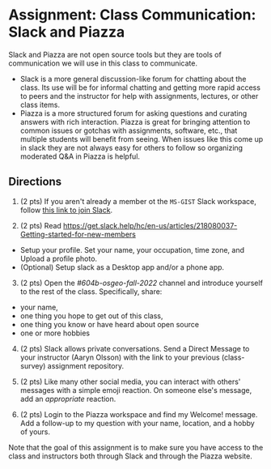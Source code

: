 # Assignment: Class Communication: Slack and Piazza

Slack and Piazza are not open source tools but they are tools of communication we will use in this class to communicate. 
- Slack is a more general discussion-like forum for chatting about the class. Its use will be for informal chatting and getting more rapid access to peers and the instructor for help with assignments, lectures, or other class items.
- Piazza is a more structured forum for asking questions and curating answers with rich interaction. Piazza is great for bringing attention to common issues or gotchas with assignments, software, etc., that multiple students will benefit from seeing. When issues like this come up in slack they are not always easy for others to follow so organizing moderated Q&A in Piazza is helpful. 

## Directions
1. (2 pts) If you aren't already a member ot the `MS-GIST` Slack workspace, follow [this link to join Slack](https://join.slack.com/t/uagist/shared_invite/enQtNTI1MjMzNzAxOTA3LTM2ZmRmOTY0ZTk1YTRkOWEyYWNlN2Q2OTkxZDkzMzViODYyYTdiNWRmZTFiYzA5MTk0MWNiOWI5ZWE5ZTYwOTk).

2. (2 pts) Read https://get.slack.help/hc/en-us/articles/218080037-Getting-started-for-new-members 
- Setup your profile. Set your name, your occupation, time zone, and Upload a profile photo.
- (Optional) Setup slack as a Desktop app and/or a phone app.

3. (2 pts) Open the *#604b-osgeo-fall-2022* channel and introduce yourself to the rest of the class. Specifically, share:
- your name, 
- one thing you hope to get out of this class, 
- one thing you know or have heard about open source
- one or more hobbies

4. (2 pts) Slack allows private conversations. Send a Direct Message to your instructor (Aaryn Olsson) with the link to your previous (class-survey) assignment repository.

5. (2 pts) Like many other social media, you can interact with others' messages with a simple emoji reaction. On someone else's message, 
add an _appropriate_ reaction. 

6. (2 pts) Login to the Piazza workspace and find my Welcome! message. Add a follow-up to my question with your name, location, and a hobby of yours.

Note that the goal of this assignment is to make sure you have access to the class and instructors both through Slack and through the Piazza website. 
